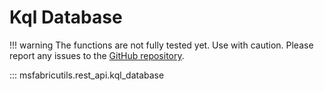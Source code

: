 # Kql Database

!!! warning
    The functions are not fully tested yet.
    Use with caution.
    Please report any issues to the [GitHub repository](https://github.com/mrjsj/msfabricutils/issues).

::: msfabricutils.rest_api.kql_database

